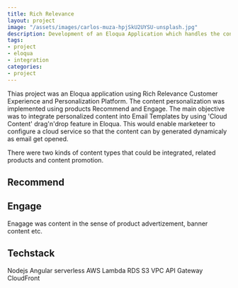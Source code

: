 ```yaml
---
title: Rich Relevance
layout: project
image: "/assets/images/carlos-muza-hpjSkU2UYSU-unsplash.jpg"
description: Development of an Eloqua Application which handles the content from Rich Relevance Personalization platform
tags:
- project
- eloqua
- integration
categories:
- project
---
```


Thias project was an Eloqua application using Rich Relevance Customer Experience and Personalization Platform.
The content personalization was implemented using products Recommend and Engage. The main objective was to 
integrate personalized content into Email Templates by using 'Cloud Content' drag'n'drop feature in Eloqua. 
This would enable marketeer to configure a cloud service so that the content can by generated dynamicaly 
as email get opened.

There were two kinds of content types that could be integrated, related products and content promotion. 

## Recommend


## Engage
Enagage was content in the sense of product advertizement, banner content etc.

## Techstack

<span class="label label-default">Nodejs</span>
<span class="label label-info">Angular</span>
<span class="label label-primary">serverless</span>
<span class="label label-warning">AWS</span>
<span class="label label-warning">Lambda</span>
<span class="label label-warning">RDS</span>
<span class="label label-warning">S3</span>
<span class="label label-warning">VPC</span>
<span class="label label-warning">API Gateway</span>
<span class="label label-warning">CloudFront</span>

